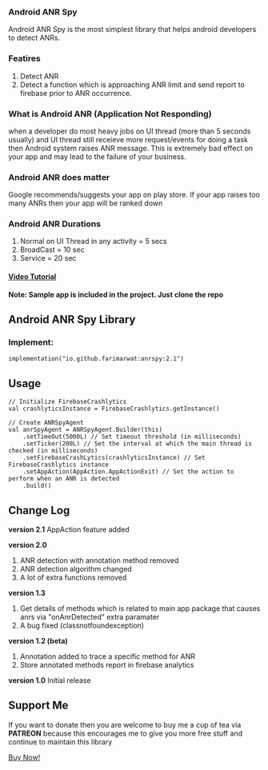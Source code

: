 ### Android ANR Spy
Android ANR Spy is the most simplest library that helps android developers to detect ANRs.

### Featires
1. Detect ANR
2. Detect a function which is approaching ANR limit and send report to firebase prior to ANR occurrence. 

### What is Android ANR (Application Not Responding)
when a developer do most heavy jobs on UI thread (more than 5 seconds usually) and UI thread still receieve more request/events for doing a task then Android system raises ANR message. This is extremely bad effect on your app and may lead to the failure of your business.
### Android ANR does matter
Google recommends/suggests your app on play store. If your app raises too many ANRs then your app will be ranked down

### Android ANR Durations
1. Normal on UI Thread in any activity = 5 secs
2. BroadCast = 10 sec
3. Service = 20 sec


<h4><a href="https://www.youtube.com/watch?v=329yhbNjaHg">Video Tutorial </a></h4>

**Note: Sample app is included in the project. Just clone the repo**

## Android ANR Spy Library
### Implement:

```
implementation("io.github.farimarwat:anrspy:2.1")
```
## Usage
```
// Initialize FirebaseCrashlytics
val crashlyticsInstance = FirebaseCrashlytics.getInstance()

// Create ANRSpyAgent
val anrSpyAgent = ANRSpyAgent.Builder(this)
    .setTimeOut(5000L) // Set timeout threshold (in milliseconds)
    .setTicker(200L) // Set the interval at which the main thread is checked (in milliseconds)
    .setFirebaseCrashLytics(crashlyticsInstance) // Set FirebaseCrashlytics instance
    .setAppAction(AppAction.AppActionExit) // Set the action to perform when an ANR is detected
    .build()
```

## Change Log
**version 2.1**
AppAction feature added


**version 2.0**

1. ANR detection with annotation method removed
2. ANR detection algorithm changed
3. A lot of extra functions removed

**version 1.3**
1. Get details of methods which is related to main app package that causes anrs via "onAnrDetected" extra paramater
2. A bug fixed (classnotfoundexception)

**version 1.2 (beta)**
1. Annotation added to trace a specific method for ANR
2. Store annotated methods report in firebase analytics

**version 1.0**
Initial release

## Support Me
If you want to donate then you are welcome to buy me a cup of tea via **PATREON** because this encourages me to give you more free stuff
and continue to  maintain this library

<a href="https://patreon.com/farimarwat">Buy Now!</a>


